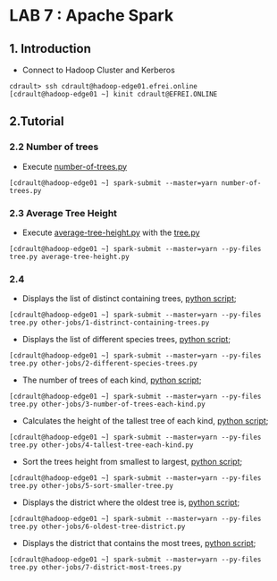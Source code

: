 # LAB 7 : Apache Spark
## 1. Introduction

- Connect to Hadoop Cluster and Kerberos
```console
cdrault> ssh cdrault@hadoop-edge01.efrei.online
[cdrault@hadoop-edge01 ~] kinit cdrault@EFREI.ONLINE
```

## 2.Tutorial
### 2.2 Number of trees
- Execute [number-of-trees.py](number-of-trees.py)
```console
[cdrault@hadoop-edge01 ~] spark-submit --master=yarn number-of-trees.py
```

### 2.3 Average Tree Height
- Execute [average-tree-height.py](average-tree-height.py) with the [tree.py](tree.py)
```console
[cdrault@hadoop-edge01 ~] spark-submit --master=yarn --py-files tree.py average-tree-height.py
```

### 2.4
- Displays the list of distinct containing trees, [python script](other-jobs/1-distrinct-containing-trees.py);
```console
[cdrault@hadoop-edge01 ~] spark-submit --master=yarn --py-files tree.py other-jobs/1-distrinct-containing-trees.py
```

- Displays the list of different species trees, [python script](other-jobs/2-different-species-trees.py);
```console
[cdrault@hadoop-edge01 ~] spark-submit --master=yarn --py-files tree.py other-jobs/2-different-species-trees.py
```

- The number of trees of each kind, [python script](other-jobs/3-number-of-trees-each-kind.py);
```console
[cdrault@hadoop-edge01 ~] spark-submit --master=yarn --py-files tree.py other-jobs/3-number-of-trees-each-kind.py
```

- Calculates the height of the tallest tree of each kind, [python script](other-jobs/4-tallest-tree-each-kind.py);
```console
[cdrault@hadoop-edge01 ~] spark-submit --master=yarn --py-files tree.py other-jobs/4-tallest-tree-each-kind.py
```

- Sort the trees height from smallest to largest, [python script](other-jobs/5-sort-smaller-tree.py);
```console
[cdrault@hadoop-edge01 ~] spark-submit --master=yarn --py-files tree.py other-jobs/5-sort-smaller-tree.py
```

- Displays the district where the oldest tree is, [python script](other-jobs/6-oldest-tree-district.py);
```console
[cdrault@hadoop-edge01 ~] spark-submit --master=yarn --py-files tree.py other-jobs/6-oldest-tree-district.py
```

- Displays the district that contains the most trees, [python script](other-jobs/7-district-most-trees.py);
```console
[cdrault@hadoop-edge01 ~] spark-submit --master=yarn --py-files tree.py other-jobs/7-district-most-trees.py
```
